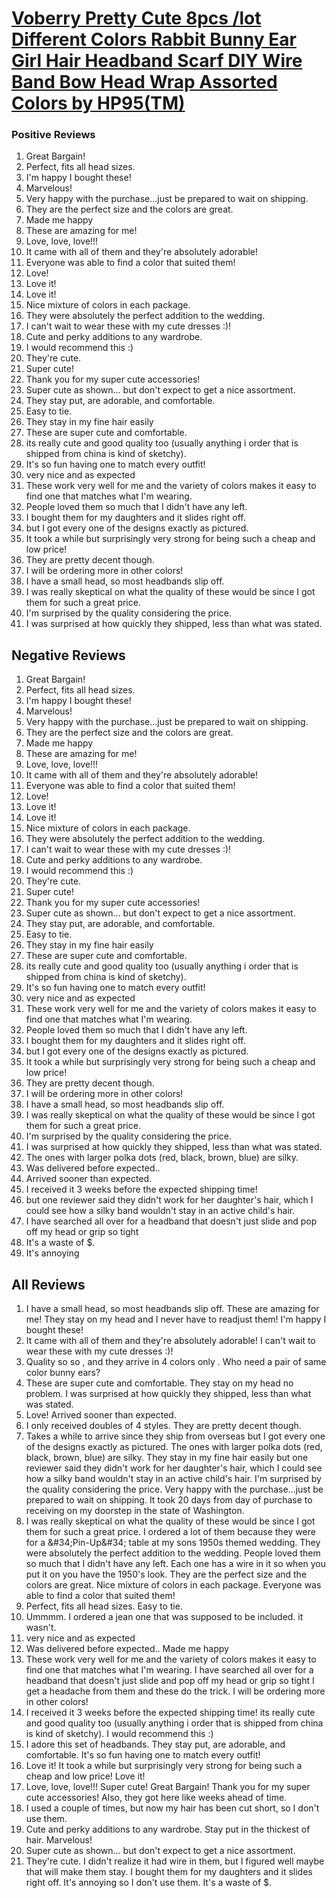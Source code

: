 # [Voberry Pretty Cute 8pcs /lot Different Colors Rabbit Bunny Ear Girl Hair Headband Scarf DIY Wire Band Bow Head Wrap Assorted Colors by HP95(TM)](https://products.checkmycream.com/products/Voberry-Pretty-Cute-8pcs-lot-Different-Colors-Rabbit-Bunny-Ear-Girl-Hair-Headband-Scarf-DIY-Wire-Band-Bow-Head-Wrap-Assorted-Colors-by-HP95(TM).html)

### Positive Reviews

<ol>
      <li>Great Bargain!</li>
      <li>Perfect, fits all head sizes.</li>
      <li>I&#x27;m happy I bought these!</li>
      <li>Marvelous!</li>
      <li>Very happy with the purchase...just be prepared to wait on shipping.</li>
      <li>They are the perfect size and the colors are great.</li>
      <li>Made me happy</li>
      <li>These are amazing for me!</li>
      <li>Love, love, love!!!</li>
      <li>It came with all of them and they&#x27;re absolutely adorable!</li>
      <li>Everyone was able to find a color that suited them!</li>
      <li>Love!</li>
      <li>Love it!</li>
      <li>Love it!</li>
      <li>Nice mixture of colors in each package.</li>
      <li>They were absolutely the perfect addition to the wedding.</li>
      <li>I can&#x27;t wait to wear these with my cute dresses :)!</li>
      <li>Cute and perky additions to any wardrobe.  </li>
      <li>I would recommend this :)</li>
      <li>They&#x27;re cute.</li>
      <li>Super cute!</li>
      <li>Thank you for my super cute accessories!</li>
      <li>Super cute as shown... but don&#x27;t expect to get a nice assortment.</li>
      <li>They stay put, are adorable, and comfortable.</li>
      <li>Easy to tie.</li>
      <li>They stay in my fine hair easily</li>
      <li>These are super cute and comfortable.</li>
      <li>its really cute and good quality too (usually anything i order that is shipped from china is kind of sketchy).</li>
      <li>It&#x27;s so fun having one to match every outfit!</li>
      <li>very nice and as expected</li>
      <li>These work very well for me and the variety of colors makes it easy to find one that matches what I&#x27;m wearing.</li>
      <li>People loved them so much that I didn&#x27;t have any left.</li>
      <li>I bought them for my daughters and it slides right off.</li>
      <li>but I got every one of the designs exactly as pictured.</li>
      <li>It took a while but surprisingly very strong for being such a cheap and low price!</li>
      <li>They are pretty decent though.</li>
      <li>I will be ordering more in other colors!</li>
      <li>I have a small head, so most headbands slip off.</li>
      <li>I was really skeptical on what the quality of these would be since I got them for such a great price.</li>
      <li>I&#x27;m surprised by the quality considering the price.</li>
      <li>I was surprised at how quickly they shipped, less than what was stated.</li>
</ol>


<h2>Negative Reviews</h2>
<ol>
<li> Great Bargain!</li>
<li> Perfect, fits all head sizes.</li>
<li> I&#x27;m happy I bought these!</li>
<li> Marvelous!</li>
<li> Very happy with the purchase...just be prepared to wait on shipping.</li>
<li> They are the perfect size and the colors are great.</li>
<li> Made me happy</li>
<li> These are amazing for me!</li>
<li> Love, love, love!!!</li>
<li> It came with all of them and they&#x27;re absolutely adorable!</li>
<li> Everyone was able to find a color that suited them!</li>
<li> Love!</li>
<li> Love it!</li>
<li> Love it!</li>
<li> Nice mixture of colors in each package.</li>
<li> They were absolutely the perfect addition to the wedding.</li>
<li> I can&#x27;t wait to wear these with my cute dresses :)!</li>
<li> Cute and perky additions to any wardrobe.  </li>
<li> I would recommend this :)</li>
<li> They&#x27;re cute.</li>
<li> Super cute!</li>
<li> Thank you for my super cute accessories!</li>
<li> Super cute as shown... but don&#x27;t expect to get a nice assortment.</li>
<li> They stay put, are adorable, and comfortable.</li>
<li> Easy to tie.</li>
<li> They stay in my fine hair easily</li>
<li> These are super cute and comfortable.</li>
<li> its really cute and good quality too (usually anything i order that is shipped from china is kind of sketchy).</li>
<li> It&#x27;s so fun having one to match every outfit!</li>
<li> very nice and as expected</li>
<li> These work very well for me and the variety of colors makes it easy to find one that matches what I&#x27;m wearing.</li>
<li> People loved them so much that I didn&#x27;t have any left.</li>
<li> I bought them for my daughters and it slides right off.</li>
<li> but I got every one of the designs exactly as pictured.</li>
<li> It took a while but surprisingly very strong for being such a cheap and low price!</li>
<li> They are pretty decent though.</li>
<li> I will be ordering more in other colors!</li>
<li> I have a small head, so most headbands slip off.</li>
<li> I was really skeptical on what the quality of these would be since I got them for such a great price.</li>
<li> I&#x27;m surprised by the quality considering the price.</li>
<li> I was surprised at how quickly they shipped, less than what was stated.</li>
<li> The ones with larger polka dots (red, black, brown, blue) are silky.</li>
<li> Was delivered before expected..</li>
<li> Arrived sooner than expected.</li>
<li> I received it 3 weeks before the expected shipping time!</li>
<li> but one reviewer said they didn&#x27;t work for her daughter&#x27;s hair, which I could see how a silky band wouldn&#x27;t stay in an active child&#x27;s hair.</li>
<li> I have searched all over for a headband that doesn&#x27;t just slide and pop off my head or grip so tight</li>
<li> It&#x27;s a waste of $.</li>
<li> It&#x27;s annoying</li>
</ol>

<h2>All Reviews</h2>

<ol>
    <li> I have a small head, so most headbands slip off. These are amazing for me! They stay on my head and I never have to readjust them! I&#x27;m happy I bought these!</li>
    <li> It came with all of them and they&#x27;re absolutely adorable! I can&#x27;t wait to wear these with my cute dresses :)!</li>
    <li> Quality so so , and they arrive in 4 colors only . Who need a pair of same color bunny ears?</li>
    <li> These are super cute and comfortable. They stay on my head no problem. I was surprised at how quickly they shipped, less than what was stated.</li>
    <li> Love! Arrived sooner than expected.</li>
    <li> I only received doubles of 4 styles. They are pretty decent though.</li>
    <li> Takes a while to arrive since they ship from overseas but I got every one of the designs exactly as pictured. The ones with larger polka dots (red, black, brown, blue) are silky. They stay in my fine hair easily but one reviewer said they didn&#x27;t work for her daughter&#x27;s hair, which I could see how a silky band wouldn&#x27;t stay in an active child&#x27;s hair. I&#x27;m surprised by the quality considering the price. Very happy with the purchase...just be prepared to wait on shipping. It took 20 days from day of purchase to receiving on my doorstep in the state of Washington.</li>
    <li> I was really skeptical on what the quality of these would be since I got them for such a great price. I ordered a lot of them because they were for a &amp;#34;Pin-Up&amp;#34; table at my sons 1950s themed wedding. They were absolutely the perfect addition to the wedding. People loved them so much that I didn&#x27;t have any left. Each one has a wire in it so when you put it on you have the 1950&#x27;s look. They are the perfect size and the colors are great. Nice mixture of colors in each package. Everyone was able to find a color that suited them!</li>
    <li> Perfect, fits all head sizes. Easy to tie.</li>
    <li> Ummmm. I ordered a jean one that was supposed to be included. it wasn&#x27;t.</li>
    <li> very nice and as expected</li>
    <li> Was delivered before expected.. Made me happy</li>
    <li> These work very well for me and the variety of colors makes it easy to find one that matches what I&#x27;m wearing. I have searched all over for a headband that doesn&#x27;t just slide and pop off my head or grip so tight I get a headache from them and these do the trick. I will be ordering more in other colors!</li>
    <li> I received it 3 weeks before the expected shipping time! its really cute and good quality too (usually anything i order that is shipped from china is kind of sketchy). I would recommend this :)</li>
    <li> I adore this set of headbands. They stay put, are adorable, and comfortable. It&#x27;s so fun having one to match every outfit!</li>
    <li> Love it! It took a while but surprisingly very strong for being such a cheap and low price! Love it!</li>
    <li> Love, love, love!!! Super cute! Great Bargain! Thank you for my super cute accessories! Also, they got here like weeks ahead of time.</li>
    <li> I used a couple of times, but now my hair has been cut short, so I don&#x27;t use them.</li>
    <li> Cute and perky additions to any wardrobe.  Stay put in the thickest of hair.  Marvelous!</li>
    <li> Super cute as shown... but don&#x27;t expect to get a nice assortment.</li>
    <li> They&#x27;re cute. I didn&#x27;t realize it had wire in them, but I figured well maybe that will make them stay. I bought them for my daughters and it slides right off. It&#x27;s annoying so I don&#x27;t use them. It&#x27;s a waste of $.</li>
</ol>




